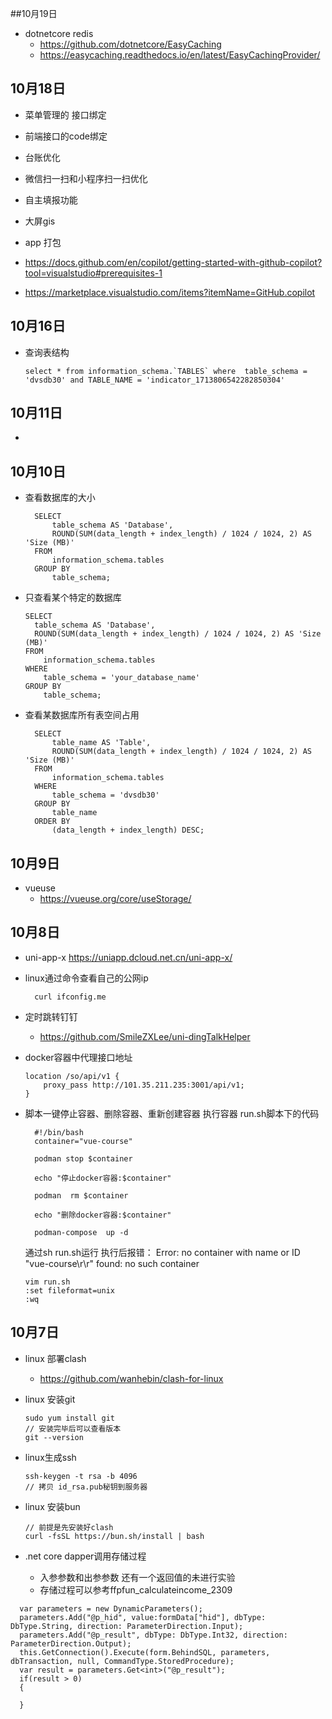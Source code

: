 ##10月19日
- dotnetcore redis 
  - https://github.com/dotnetcore/EasyCaching
  - https://easycaching.readthedocs.io/en/latest/EasyCachingProvider/
## 10月18日
- 菜单管理的 接口绑定
- 前端接口的code绑定
- 台账优化
- 微信扫一扫和小程序扫一扫优化
- 自主填报功能
- 大屏gis
- app 打包

- https://docs.github.com/en/copilot/getting-started-with-github-copilot?tool=visualstudio#prerequisites-1
- https://marketplace.visualstudio.com/items?itemName=GitHub.copilot
## 10月16日
- 查询表结构
  ```
  select * from information_schema.`TABLES` where  table_schema = 'dvsdb30' and TABLE_NAME = 'indicator_1713806542282850304'
  ```

## 10月11日
- 
## 10月10日
- 查看数据库的大小
  ```
    SELECT 
        table_schema AS 'Database',
        ROUND(SUM(data_length + index_length) / 1024 / 1024, 2) AS 'Size (MB)'
    FROM 
        information_schema.tables 
    GROUP BY 
        table_schema;
  ```
- 只查看某个特定的数据库
  ```
  SELECT 
    table_schema AS 'Database',
    ROUND(SUM(data_length + index_length) / 1024 / 1024, 2) AS 'Size (MB)'
  FROM 
      information_schema.tables 
  WHERE 
      table_schema = 'your_database_name'
  GROUP BY 
      table_schema;
  ```
- 查看某数据库所有表空间占用
  ```
    SELECT 
        table_name AS 'Table',
        ROUND(SUM(data_length + index_length) / 1024 / 1024, 2) AS 'Size (MB)'
    FROM 
        information_schema.tables
    WHERE 
        table_schema = 'dvsdb30'
    GROUP BY 
        table_name
    ORDER BY 
        (data_length + index_length) DESC;
  ```
## 10月9日
- vueuse 
  - https://vueuse.org/core/useStorage/
## 10月8日
-  uni-app-x https://uniapp.dcloud.net.cn/uni-app-x/
- linux通过命令查看自己的公网ip
  ```
    curl ifconfig.me
  ```
- 定时跳转钉钉
  - https://github.com/SmileZXLee/uni-dingTalkHelper

- docker容器中代理接口地址
  ```
  location /so/api/v1 {
      proxy_pass http://101.35.211.235:3001/api/v1;
  }
  ```
- 脚本一键停止容器、删除容器、重新创建容器 执行容器
  run.sh脚本下的代码
  ```
    #!/bin/bash
    container="vue-course"

    podman stop $container

    echo "停止docker容器:$container"

    podman  rm $container

    echo "删除docker容器:$container"

    podman-compose  up -d
  ```

  通过sh run.sh运行
  执行后报错：  Error: no container with name or ID "vue-course\r\r" found: no such container
  ```
  vim run.sh
  :set fileformat=unix
  :wq
  ```

## 10月7日
- linux 部署clash
  - https://github.com/wanhebin/clash-for-linux

- linux 安装git

  ```
  sudo yum install git
  // 安装完毕后可以查看版本
  git --version
  ```
- linux生成ssh
  ```
  ssh-keygen -t rsa -b 4096
  // 拷贝 id_rsa.pub秘钥到服务器
  ```

- linux 安装bun
  ```
  // 前提是先安装好clash
  curl -fsSL https://bun.sh/install | bash
  ```

- .net core dapper调用存储过程

  - 入参参数和出参参数 还有一个返回值的未进行实验
  - 存储过程可以参考ffpfun_calculateincome_2309
```
  var parameters = new DynamicParameters();
  parameters.Add("@p_hid", value:formData["hid"], dbType: DbType.String, direction: ParameterDirection.Input);
  parameters.Add("@p_result", dbType: DbType.Int32, direction: ParameterDirection.Output);
  this.GetConnection().Execute(form.BehindSQL, parameters, dbTransaction, null, CommandType.StoredProcedure);
  var result = parameters.Get<int>("@p_result");
  if(result > 0)
  {

  }
```